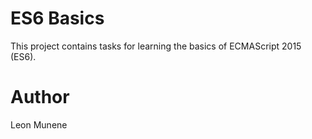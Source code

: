 # ES6 Basics

This project contains tasks for learning the basics of ECMAScript 2015 (ES6).

# Author

Leon Munene